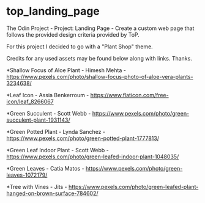 # top_landing_page

The Odin Project - Project: Landing Page - Create a custom web page that follows the provided design criteria provided by ToP.

For this project I decided to go with a "Plant Shop" theme.

Credits for any used assets may be found below along with links.  Thanks.

*Shallow Focus of Aloe Plant - Himesh Mehta - https://www.pexels.com/photo/shallow-focus-photo-of-aloe-vera-plants-3234638/

*Leaf Icon - Assia Benkerroum - https://www.flaticon.com/free-icon/leaf_8266067

*Green Succulent - Scott Webb - https://www.pexels.com/photo/green-succulent-plant-1931143/

*Green Potted Plant - Lynda Sanchez - https://www.pexels.com/photo/green-potted-plant-1777813/

*Green Leaf Indoor Plant - Scott Webb - https://www.pexels.com/photo/green-leafed-indoor-plant-1048035/

*Green Leaves - Catia Matos - https://www.pexels.com/photo/green-leaves-1072179/

*Tree with Vines - Jits - https://www.pexels.com/photo/green-leafed-plant-hanged-on-brown-surface-784602/